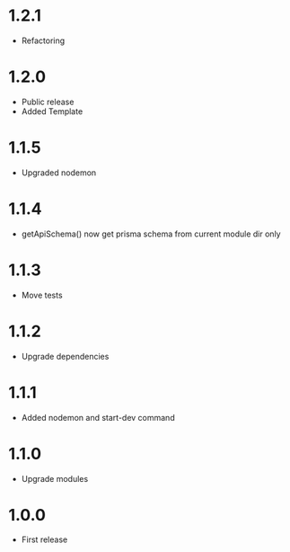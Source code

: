 1.2.1
===============================
- Refactoring

1.2.0
===============================
- Public release
- Added Template

1.1.5
===============================
- Upgraded nodemon

1.1.4
===============================
- getApiSchema() now get prisma schema from current module dir only

1.1.3
===============================
- Move tests

1.1.2
===============================
- Upgrade dependencies

1.1.1
===============================
- Added nodemon and start-dev command

1.1.0
===============================
- Upgrade modules

1.0.0
===============================
- First release
